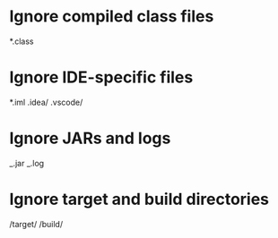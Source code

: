# Ignore compiled class files

\*.class

# Ignore IDE-specific files

\*.iml
.idea/
.vscode/

# Ignore JARs and logs

_.jar
_.log

# Ignore target and build directories

/target/
/build/
